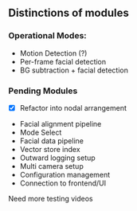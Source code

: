 ## Distinctions of modules

### Operational Modes:
- Motion Detection  (?)
- Per-frame facial detection
- BG subtraction + facial detection

### Pending Modules
- [X] Refactor into nodal arrangement
- Facial alignment pipeline
- Mode Select
- Facial data pipeline
- Vector store index
- Outward logging setup
- Multi camera setup
- Configuration management
- Connection to frontend/UI

Need more testing videos
